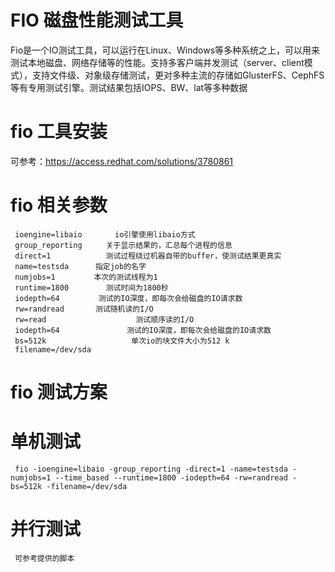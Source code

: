 # FIO 磁盘性能测试工具

 Fio是一个IO测试工具，可以运行在Linux、Windows等多种系统之上，可以用来测试本地磁盘、网络存储等的性能。支持多客户端并发测试（server、client模式），支持文件级、对象级存储测试，更对多种主流的存储如GlusterFS、CephFS等有专用测试引擎。测试结果包括IOPS、BW、lat等多种数据

# fio 工具安装

可参考：https://access.redhat.com/solutions/3780861

# fio 相关参数

     ioengine=libaio  　　  io引擎使用libaio方式
     group_reporting 　　 关于显示结果的，汇总每个进程的信息
     direct=1 　　　　　   测试过程绕过机器自带的buffer，使测试结果更真实
     name=testsda 　　　指定job的名字
     numjobs=1 　　　　 本次的测试线程为1
     runtime=1800 　　    测试时间为1800秒
     iodepth=64 　　　　 测试的IO深度，即每次会给磁盘的IO请求数
     rw=randread 　　　 测试随机读的I/O
     rw=read                    测试顺序读的I/O
     iodepth=64               测试的IO深度，即每次会给磁盘的IO请求数
     bs=512k                   单次io的块文件大小为512 k
     filename=/dev/sda   
    
# fio 测试方案

 # 单机测试
   
     fio -ioengine=libaio -group_reporting -direct=1 -name=testsda -numjobs=1 --time_based --runtime=1800 -iodepth=64 -rw=randread -bs=512k -filename=/dev/sda   
    
 # 并行测试
  
     可参考提供的脚本
 
